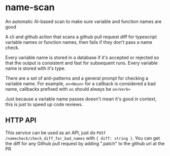 # name-scan

An automatic AI-based scan to make sure variable and function names are good

A cli and github action that scans a github pull request diff for typescript variable names or function names, then
fails if they don't pass a name check.

Every variable name is stored in a database if it's accepted or rejected so that the output is consistent and fast for
subsequent runs. Every variable name is stored with it's type.

There are a set of anti-patterns and a general prompt for checking a variable name. For example, `on<Noun>` for a callback
is considered a bad name, callbacks prefixed with `on` should always be `on<Verb>`

Just because a variable name passes doesn't mean it's good in context, this is just to speed up code reviews.

## HTTP API

This service can be used as an API, just do `POST /namecheck/check_diff_for_bad_names` with `{ diff: string }`. You can get
the diff for any Github pull request by adding ".patch" to the github url at the PR
